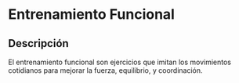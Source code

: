 # Entrenamiento Funcional

## Descripción
El entrenamiento funcional son ejercicios que imitan los movimientos cotidianos para mejorar la fuerza, equilibrio, y coordinación.
